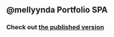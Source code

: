 ## @mellyynda Portfolio SPA
### Check out [the published version](http://mellyynda-portfolio.surge.sh/)
